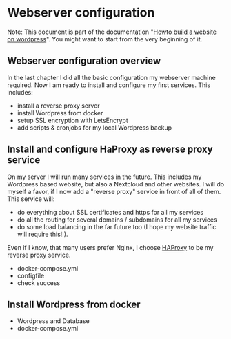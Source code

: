 # Webserver configuration

Note: This document is part of the documentation "[Howto build a website on wordpress](./README.md)".
You might want to start from the very beginning of it.

## Webserver configuration overview

In the last chapter I did all the basic configuration my webserver machine required. Now I am ready to install and configure my first services. This includes:

- install a reverse proxy server
- install Wordpress from docker
- setup SSL encryption with LetsEncrypt
- add scripts & cronjobs for my local Wordpress backup

## Install and configure HaProxy as reverse proxy service

On my server I will run many services in the future. This includes my Wordpress based website, but also a Nextcloud and other websites. I will do myself a favor, if I now add a "reverse proxy" service in front of all of them. This service will:

- do everything about SSL certificates and https for all my services
- do all the routing for several domains / subdomains for all my services
- do some load balancing in the far future too (I hope my website traffic will require this!!).

Even if I know, that many users prefer Nginx, I choose [HAProxy](http://www.haproxy.org/) to be my reverse proxy service.
- docker-compose.yml
- configfile
- check success

## Install Wordpress from docker

- Wordpress and Database
- docker-compose.yml
